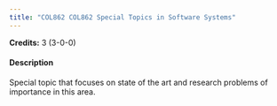 ```yaml
---
title: "COL862 COL862 Special Topics in Software Systems"
---
```

**Credits:** 3 (3-0-0)

#### Description
Special topic that focuses on state of the art and research problems of importance in this area.